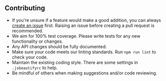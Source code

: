 ## Contributing

* If you're unsure if a feature would make a good addition, you can always [create an issue](https://github.com/nspragg/http-transport/issues/new) first. Raising an issue before creating a pull request is recommended. 
* We aim for 100% test coverage. Please write tests for any new functionality or changes.
* Any API changes should be fully documented.
* Make sure your code meets our linting standards. Run `npm run lint` to check your code.
* Maintain the existing coding style. There are some settings in `.jsbeautifyrc` to help.
* Be mindful of others when making suggestions and/or code reviewing.
